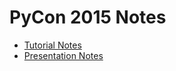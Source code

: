 # PyCon 2015 Notes

* [Tutorial Notes](https://github.com/walterreade/PyCon2015-Notes/blob/master/Tutorials.md)
* [Presentation Notes](https://github.com/walterreade/PyCon2015-Notes/blob/master/Presentations.md)
